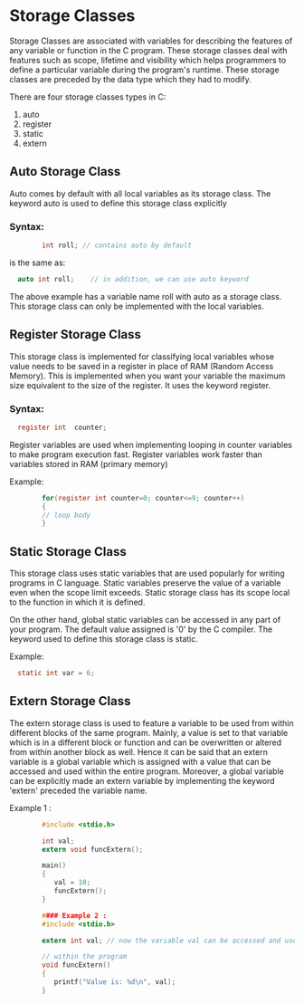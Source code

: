 # Storage Classes

Storage Classes are associated with variables for describing the features of any variable or function in the C program. These storage classes deal with features such as scope, lifetime and visibility which helps programmers to define a particular variable during the program's runtime. These storage classes are preceded by the data type which they had to modify.

There are four storage classes types in C:

1. auto
2. register
3. static
4. extern

## Auto Storage Class

Auto comes by default with all local variables as its storage class. The keyword auto is used to define this storage class explicitly

### Syntax:

```c
        int roll; // contains auto by default
```

is the same as:

```c
  auto int roll;    // in addition, we can use auto keyword
```

The above example has a variable name roll with auto as a storage class. This storage class can only be implemented with the local variables.

## Register Storage Class

This storage class is implemented for classifying local variables whose value needs to be saved in a register in place of RAM \(Random Access Memory\). This is implemented when you want your variable the maximum size equivalent to the size of the register. It uses the keyword register.

### Syntax:

```c
  register int  counter;
```

Register variables are used when implementing looping in counter variables to make program execution fast. Register variables work faster than variables stored in RAM \(primary memory\)

Example:

```c
        for(register int counter=0; counter<=9; counter++)
        {
        // loop body
        }
```

## Static Storage Class

This storage class uses static variables that are used popularly for writing programs in C language. Static variables preserve the value of a variable even when the scope limit exceeds. Static storage class has its scope local to the function in which it is defined.

On the other hand, global static variables can be accessed in any part of your program. The default value assigned is '0' by the C compiler. The keyword used to define this storage class is static.

Example:

```c
  static int var = 6;
```

## Extern Storage Class

The extern storage class is used to feature a variable to be used from within different blocks of the same program. Mainly, a value is set to that variable which is in a different block or function and can be overwritten or altered from within another block as well. Hence it can be said that an extern variable is a global variable which is assigned with a value that can be accessed and used within the entire program. Moreover, a global variable can be explicitly made an extern variable by implementing the keyword 'extern' preceded the variable name.

Example 1 :

```c
        #include <stdio.h>

        int val;
        extern void funcExtern();

        main() 
        {
           val = 10;
           funcExtern();
        }

        #### Example 2 :
        #include <stdio.h>

        extern int val; // now the variable val can be accessed and used from anywhere

        // within the program
        void funcExtern() 
        {
           printf("Value is: %d\n", val);
        }
```

